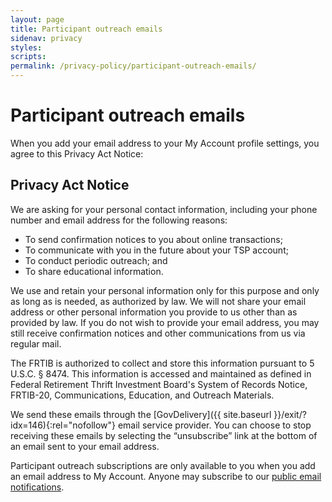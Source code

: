 ```yaml
---
layout: page
title: Participant outreach emails
sidenav: privacy
styles:
scripts:
permalink: /privacy-policy/participant-outreach-emails/
---
```


# Participant outreach emails

When you add your email address to your My Account profile settings, you agree to this Privacy Act Notice:

## Privacy Act Notice

We are asking for your personal contact information, including your phone number and email address for the following reasons:

+ To send confirmation notices to you about online transactions;
+ To communicate with you in the future about your TSP account;
+ To conduct periodic outreach; and
+ To share educational information.

We use and retain your personal information only for this purpose and only as long as is needed, as authorized by law. We will not share your email address or other personal information you provide to us other than as provided by law. If you do not wish to provide your email address, you may still receive confirmation notices and other communications from us via regular mail.

The FRTIB is authorized to collect and store this information pursuant to 5 U.S.C. § 8474. This information is accessed and maintained as defined in Federal Retirement Thrift Investment Board's System of Records Notice, FRTIB-20, Communications, Education, and Outreach Materials.

We send these emails through the [GovDelivery]({{ site.baseurl }}/exit/?idx=146){:rel="nofollow"} email service provider. You can choose to stop receiving these emails by selecting the “unsubscribe” link at the bottom of an email sent to your email address.

Participant outreach subscriptions are only available to you when you add an email address to My Account. Anyone may subscribe to our [public email notifications]("https://www.tsp.gov/ParticipantSupport/Content/notifications.html").
